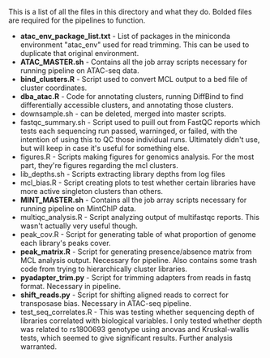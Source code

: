This is a list of all the files in this directory and what they do. Bolded files are required for the pipelines to function.

* __atac_env_package_list.txt__ - List of packages in the miniconda environment "atac_env" used for read trimming. This can be used to duplicate that original environment. 
* __ATAC_MASTER.sh__ - Contains all the job array scripts necessary for running pipeline on ATAC-seq data. 
* __bind_clusters.R__ - Script used to convert MCL output to a bed file of cluster coordinates. 
* __dba_atac.R__ - Code for annotating clusters, running DiffBind to find differentially accessible clusters, and annotating those clusters. 
* downsample.sh - can be deleted, merged into master scripts. 
* fastqc_summary.sh - Script used to puill out from FastQC reports which tests each sequencing run passed, warninged, or failed, with the intention of using this to QC those individual runs. Ultimately didn't use, but will keep in case it's useful for something else. 
* figures.R - Scripts making figures for genomics analysis. For the most part, they're figures regarding the mcl clusters. 
* lib_depths.sh - Scripts extracting library depths from log files
* mcl_bias.R - Script creating plots to test whether certain libraries have more active singleton clusters than others. 
* __MINT_MASTER.sh__ - Contains all the job array scripts necessary for running pipeline on MintChIP data. 
* multiqc_analysis.R - Script analyzing output of multifastqc reports. This wasn't actually very useful though. 
* peak_cov.R - Script for generating table of what proportion of genome each library's peaks cover.
* __peak_matrix.R__ - Script for generating presence/absence matrix from MCL analysis output. Necessary for pipeline. Also contains some trash code from trying to hierarchically cluster libraries. 
* __pyadapter_trim.py__ - Script for trimming adapters from reads in fastq format. Necessary in pipeline.
* __shift_reads.py__ - Script for shifting aligned reads to correct for transposase bias. Necessary in ATAC-seq pipeline.
* test_seq_correlates.R - This was testing whether sequencing depth of libraries correlated with biological variables. I only tested whether depth was related to rs1800693 genotype using anovas and Kruskal-wallis tests, which seemed to give significant results. Further analysis warranted. 
